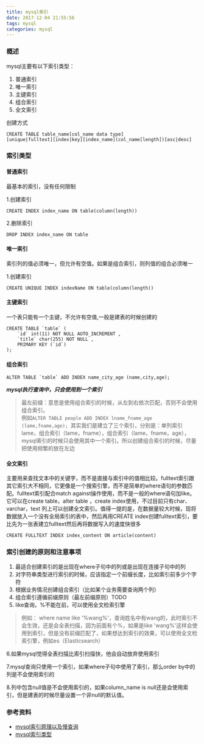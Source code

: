 ```yaml
---
title: mysql索引
date: 2017-12-04 21:55:56
tags: mysql
categories: mysql
---
```

### 概述
mysql主要有以下索引类型：
1. 普通索引
2. 唯一索引
3. 主键索引
4. 组合索引
5. 全文索引

创建方式

``` 
CREATE TABLE table_name[col_name data type]
[unique|fulltext][index|key][index_name](col_name[length])[asc|desc]
```

### 索引类型
#### 普通索引
最基本的索引，没有任何限制


1.创建索引
``` 
CREATE INDEX index_name ON table(column(length))
```
2.删除索引
``` 
DROP INDEX index_name ON table
```

#### 唯一索引
索引列的值必须唯一，但允许有空值。如果是组合索引，则列值的组合必须唯一

1.创建索引
``` 
CREATE UNIQUE INDEX indexName ON table(column(length))
```

#### 主键索引
一个表只能有一个主键，不允许有空值,一般是建表的时候创建的
``` 
CREATE TABLE `table` (
    `id` int(11) NOT NULL AUTO_INCREMENT ,
    `title` char(255) NOT NULL ,
    PRIMARY KEY (`id`)
);
```

#### 组合索引
``` 
ALTER TABLE `table` ADD INDEX name_city_age (name,city,age); 
```
***mysql执行查询中，只会使用到一个索引***  
>最左前缀：意思是使用组合索引的时候，从左到右依次匹配，否则不会使用组合索引。  
例如`ALTER TABLE people ADD INDEX lname_fname_age (lame,fname,age); `其实我们是建立了三个索引，分别是：单列索引lame，组合索引（lame，fname），组合索引（lame，fname，age），mysql索引的时候只会使用其中一个索引。所以创建组合索引的时候，尽量把使用频繁的放在左边

#### 全文索引
主要用来查找文本中的关键字，而不是直接与索引中的值相比较。fulltext索引跟其它索引大不相同，它更像是一个搜索引擎，而不是简单的where语句的参数匹配。fulltext索引配合match against操作使用，而不是一般的where语句加like。它可以在create table，alter table ，create index使用，不过目前只有char、varchar，text 列上可以创建全文索引。值得一提的是，在数据量较大时候，现将数据放入一个没有全局索引的表中，然后再用CREATE index创建fulltext索引，要比先为一张表建立fulltext然后再将数据写入的速度快很多

``` 
CREATE FULLTEXT INDEX index_content ON article(content)
```

### 索引创建的原则和注意事项
1. 最适合创建索引的是出现在where子句中的列或是出现在连接子句中的列
2. 对字符串类型进行索引的时候，应该指定一个前缀长度，比如索引前多少个字符  
3. 根据业务情况创建组合索引（比如某个业务需要查询两个列）
4. 组合索引遵循前缀原则（最左前缀原则）TODO  
5. like查询，%不能在前，可以使用全文检索引擎

>例如： where name like '%wang%'，查询姓名中有wang的，此时索引不会生效，还是会全表扫描，因为前面有个%，如果是like 'wang%'这样会使用到索引，但是没有前缀匹配了，如果想达到索引的效果，可以使用全文检索引擎，例如es（Elasticsearch）

6.如果mysql觉得全表扫描比索引扫描快，他会自动放弃使用索引

7.mysql查询只使用一个索引，如果where子句中使用了索引，那么order by中的列是不会使用索引的

8.列中包含null值是不会使用索引的，如果column_name is null还是会使用索引，但是建表的时候尽量设置一个非null的默认值。
### 参考资料
- [mysql索引原理以及慢查询](https://tech.meituan.com/mysql-index.html)
- [mysql索引类型](http://www.cnblogs.com/luyucheng/p/6289714.html)
